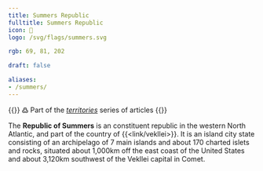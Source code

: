 ```yaml
---
title: Summers Republic
fulltitle: Summers Republic
icon: 🦀
logo: /svg/flags/summers.svg

rgb: 69, 81, 202

draft: false

aliases:
- /summers/
---
```

{{<note>}}
߷ Part of the *[territories](/territories/)* series of articles
{{</note>}}

The <span class="fi fi-summers"></span> **Republic of Summers** is an constituent republic in the western North Atlantic, and part of the country of {{<link/vekllei>}}. It is an island city state consisting of an archipelago of 7 main islands and about 170 charted islets and rocks, situated about 1,000km off the east coast of the United States and about 3,120km southwest of the Vekllei capital in Comet.